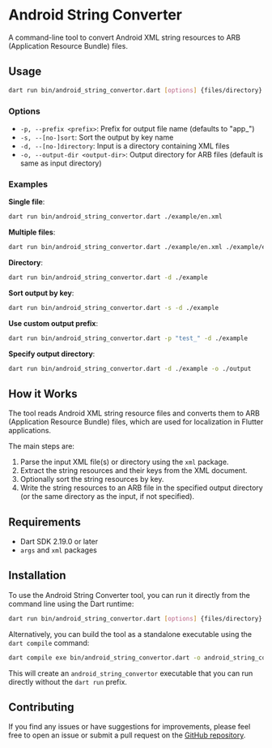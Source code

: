 # Android String Converter

A command-line tool to convert Android XML string resources to ARB (Application Resource Bundle) files.

## Usage

```bash
dart run bin/android_string_convertor.dart [options] {files/directory}
```

### Options

- `-p, --prefix <prefix>`: Prefix for output file name (defaults to "app_")
- `-s, --[no-]sort`: Sort the output by key name
- `-d, --[no-]directory`: Input is a directory containing XML files
- `-o, --output-dir <output-dir>`: Output directory for ARB files (default is same as input directory)

### Examples

**Single file**:
```bash
dart run bin/android_string_convertor.dart ./example/en.xml
```

**Multiple files**:
```bash
dart run bin/android_string_convertor.dart ./example/en.xml ./example/es.xml
```

**Directory**:
```bash
dart run bin/android_string_convertor.dart -d ./example
```

**Sort output by key**:
```bash
dart run bin/android_string_convertor.dart -s -d ./example
```

**Use custom output prefix**:
```bash
dart run bin/android_string_convertor.dart -p "test_" -d ./example
```

**Specify output directory**:
```bash
dart run bin/android_string_convertor.dart -d ./example -o ./output
```

## How it Works

The tool reads Android XML string resource files and converts them to ARB (Application Resource Bundle) files, which are used for localization in Flutter applications.

The main steps are:

1. Parse the input XML file(s) or directory using the `xml` package.
2. Extract the string resources and their keys from the XML document.
3. Optionally sort the string resources by key.
4. Write the string resources to an ARB file in the specified output directory (or the same directory as the input, if not specified).

## Requirements

- Dart SDK 2.19.0 or later
- `args` and `xml` packages

## Installation

To use the Android String Converter tool, you can run it directly from the command line using the Dart runtime:

```bash
dart run bin/android_string_convertor.dart [options] {files/directory}
```

Alternatively, you can build the tool as a standalone executable using the `dart compile` command:

```bash
dart compile exe bin/android_string_convertor.dart -o android_string_convertor
```

This will create an `android_string_convertor` executable that you can run directly without the `dart run` prefix.

## Contributing

If you find any issues or have suggestions for improvements, please feel free to open an issue or submit a pull request on the [GitHub repository](https://github.com/OmarMahmoud120/android_string_convertor).